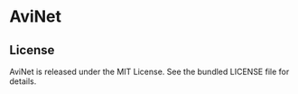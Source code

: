 # AviNet

## License

AviNet is released under the MIT License. See the bundled LICENSE file for details.